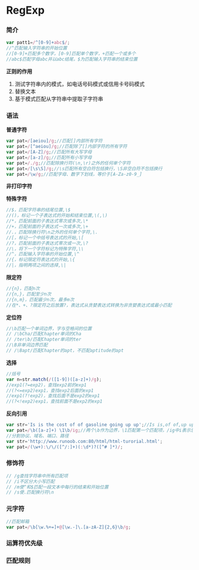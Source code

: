 # RegExp

### 简介

```javascript
var patt1=/^[0-9]+abc$/;
//^匹配输入字符串的开始位置
//[0-9]+匹配多个数字，[0-9]匹配单个数字，+匹配一个或多个
//abc$匹配字母abc并以abc结尾，$为匹配输入字符串的结束位置
```

**正则的作用**

1. 测试字符串内的模式，如电话号码模式或信用卡号码模式
2. 替换文本
3. 基于模式匹配从字符串中提取子字符串

### 语法

**普通字符**

```javascript
var pat=/[aeiou]/g;//匹配[]内部所有字符
var pat=/[^aeiou]/g;//匹配除了[]内部字符的所有字符
var pat=/[A-Z]/g;//匹配所有大写字母
var pat=/[a-z]/g;//匹配所有小写字母
var pat=/./g;//匹配除换行符(\n,\r)之外的任何单个字符
var pat=/[\s\S]/g;//\s匹配所有空白符包括换行，\S非空白符不包括换行
var pat=/\w/g;//匹配字母、数字下划线，等价于[A-Za-z0-9_]
```

**非打印字符**

**特殊字符**

```javascript
//$，匹配字符串的结尾位置,\$
//()，标记一个子表达式的开始和结束位置,\(,\)
//*，匹配前面的子表达式零次或多次,\*
//+，匹配前面的子表达式一次或多次,\+
//.，匹配除换行符\n之外的任何单个字符,\.
//[，标记一个中括号表达式的开始,\[
//?，匹配前面的子表达式零次或一次,\?
//\，将下一个字符标记为特殊字符,\\
//^，匹配输入字符串的开始位置,\^
//{，标记限定符表达式的开始,\{
//|，指明两项之间的选择,\|
```

**限定符**

```javascript
//{n}，匹配n次
//{n,}，匹配至少n次
//{n,m}，匹配最少n次，最多m次
//在*、+、?限定符之后放置?，表达式从贪婪表达式转换为非贪婪表达式或最小匹配
```

**定位符**

```javascript
//\b匹配一个单词边界，字与空格间的位置
// /\bCha/匹配Chapter单词的Cha
// /ter\b/匹配Chapter单词的ter
//\B非单词边界匹配
// /\Bapt/匹配Chapter的apt，不匹配aptitude的apt
```

**选择**

```javascript
//括号
var n=str.match(/([1-9])([a-z]+)/g);
//exp1(?=exp2)，查找exp2前的exp1
//(?<=exp2)exp1，查找exp2后面的exp1
//exp1(?!exp2)，查找后面不是exp2的exp1
//(?<!exp2)exp1，查找前面不是exp2的exp1
```

**反向引用**

```javascript
var str='Is is the cost of of gasoline going up up';//Is is,of of,up up
var pat=/\b([a-z]+) \1\b/ig;//两个\b作为边界，\1匹配第一个匹配项，/ig中i表示忽略大小写
//分割协议、域名、端口、路径
var str='http://www.runoob.com:80/html/html-turorial.html';
var pat=/(\w+):\/\/([^/:]+)(:\d*)?([^# ]*)/;
```

### 修饰符

```javascript
// /g查找字符串中所有匹配项
// /i不区分大小写匹配
// /m使^和$匹配一段文本中每行的结束和开始位置
// /s使.匹配换行符\n
```

### 元字符

```javascript
//匹配邮箱
var pat=/\b[\w.%+=]+@[\w.-]\.[a-zA-Z]{2,6}\b/g;
```

### 运算符优先级

### 匹配规则